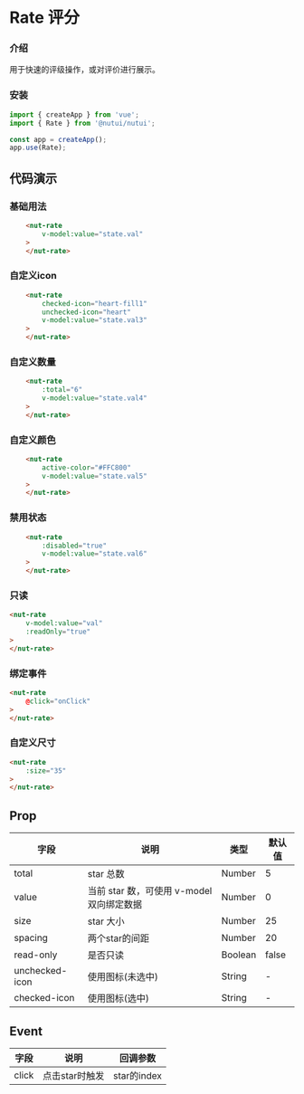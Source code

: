 # Rate 评分

### 介绍

用于快速的评级操作，或对评价进行展示。

### 安装

``` javascript
import { createApp } from 'vue';
import { Rate } from '@nutui/nutui';

const app = createApp();
app.use(Rate);
```

## 代码演示

### 基础用法

```html
    <nut-rate 
        v-model:value="state.val"
    >
    </nut-rate>
```

### 自定义icon

```html
    <nut-rate
        checked-icon="heart-fill1"
        unchecked-icon="heart"
        v-model:value="state.val3"
    >
    </nut-rate>
```

### 自定义数量

```html
    <nut-rate 
        :total="6" 
        v-model:value="state.val4"
    >
    </nut-rate>
```

### 自定义颜色

```html
    <nut-rate 
        active-color="#FFC800" 
        v-model:value="state.val5"
    >
    </nut-rate>
```

### 禁用状态

```html
    <nut-rate 
        :disabled="true" 
        v-model:value="state.val6"
    >
    </nut-rate>
```

### 只读

```html
<nut-rate 
    v-model:value="val"
    :readOnly="true"
>
</nut-rate>
```


### 绑定事件

```html
<nut-rate 
    @click="onClick"
>
</nut-rate>
```

### 自定义尺寸

```html
<nut-rate 
    :size="35"
>
</nut-rate>
```



## Prop

| 字段 | 说明 | 类型 | 默认值
| ----- | ----- | ----- | -----
| total | star 总数 | Number | 5
| value | 当前 star 数，可使用 v-model 双向绑定数据 | Number | 0
| size | star 大小 | Number | 25
| spacing | 两个star的间距 | Number | 20
| read-only | 是否只读 | Boolean | false
| unchecked-icon | 使用图标(未选中) | String | -
| checked-icon | 使用图标(选中) | String | -

## Event
| 字段 | 说明 | 回调参数 
|----- | ----- | ----- 
| click | 点击star时触发 | star的index